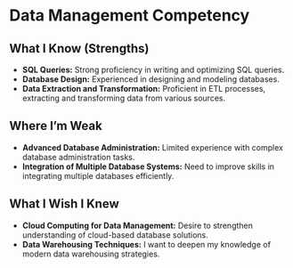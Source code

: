 # Data Management Competency

## What I Know (Strengths)
- **SQL Queries:** Strong proficiency in writing and optimizing SQL queries.
- **Database Design:** Experienced in designing and modeling databases.
- **Data Extraction and Transformation:** Proficient in ETL processes, extracting and transforming data from various sources.

## Where I’m Weak
- **Advanced Database Administration:** Limited experience with complex database administration tasks.
- **Integration of Multiple Database Systems:** Need to improve skills in integrating multiple databases efficiently.

## What I Wish I Knew
- **Cloud Computing for Data Management:** Desire to strengthen understanding of cloud-based database solutions.
- **Data Warehousing Techniques:** I want to deepen my knowledge of modern data warehousing strategies.
